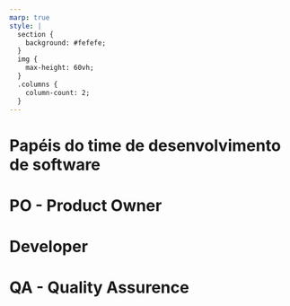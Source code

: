 ```yaml
---
marp: true
style: |
  section {
    background: #fefefe;
  }
  img {
    max-height: 60vh;
  }
  .columns {
    column-count: 2;
  }
---
```


# Papéis do time de desenvolvimento de software

# PO - Product Owner

# Developer

# QA - Quality Assurence
